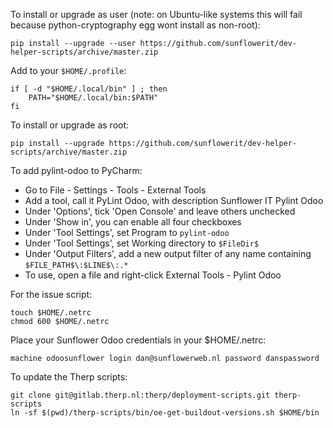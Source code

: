 To install or upgrade as user (note: on Ubuntu-like systems this will fail because python-cryptography egg wont install as non-root):

    pip install --upgrade --user https://github.com/sunflowerit/dev-helper-scripts/archive/master.zip

Add to your `$HOME/.profile`:

    if [ -d "$HOME/.local/bin" ] ; then
        PATH="$HOME/.local/bin:$PATH"
    fi

To install or upgrade as root:

    pip install --upgrade https://github.com/sunflowerit/dev-helper-scripts/archive/master.zip

To add pylint-odoo to PyCharm:

* Go to File - Settings - Tools - External Tools
* Add a tool, call it PyLint Odoo, with description Sunflower IT Pylint Odoo
* Under 'Options', tick 'Open Console' and leave others unchecked
* Under 'Show in', you can enable all four checkboxes
* Under 'Tool Settings', set Program to `pylint-odoo`
* Under 'Tool Settings', set Working directory to `$FileDir$`
* Under 'Output Filters', add a new output filter of any name containing `$FILE_PATH$\:$LINE$\:.*`
* To use, open a file and right-click External Tools - Pylint Odoo

For the issue script:

    touch $HOME/.netrc
    chmod 600 $HOME/.netrc

Place your Sunflower Odoo credentials in your $HOME/.netrc:

    machine odoosunflower login dan@sunflowerweb.nl password danspassword    

To update the Therp scripts:

    git clone git@gitlab.therp.nl:therp/deployment-scripts.git therp-scripts
    ln -sf $(pwd)/therp-scripts/bin/oe-get-buildout-versions.sh $HOME/bin

